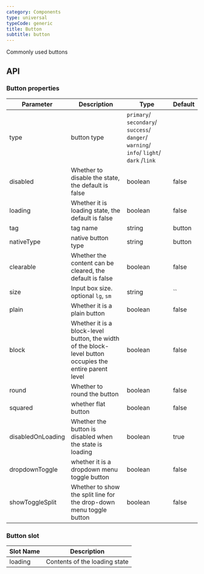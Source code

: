 ```yaml
---
category: Components
type: universal
typeCode: generic
title: Button
subtitle: button
---
```


Commonly used buttons

## API

### Button properties

| Parameter | Description | Type | Default |
|--------------------------------|-------------------------------------------|-----------------------------------------------------------------------| --------|
| type | button type | `primary`/ `secondary`/ `success`/ `danger`/ `warning`/ `info`/ `light`/ `dark` /`link` | |
| disabled | Whether to disable the state, the default is false | boolean | false |
| loading | Whether it is loading state, the default is false | boolean | false |
| tag | tag name | string | button |
| nativeType | native button type | string | button |
| clearable | Whether the content can be cleared, the default is false | boolean | false |
| size | Input box size. optional `lg`, `sm` | string | `` |
| plain | Whether it is a plain button | boolean | false |
| block | Whether it is a block-level button, the width of the block-level button occupies the entire parent level | boolean | false |
| round | Whether to round the button | boolean | false |
| squared | whether flat button | boolean | false |
| disabledOnLoading | Whether the button is disabled when the state is loading | boolean | true |
| dropdownToggle | whether it is a dropdown menu toggle button | boolean | false |
| showToggleSplit | Whether to show the split line for the drop-down menu toggle button | boolean | false |


### Button slot

| Slot Name | Description |
|---------|--------------------------------------------------|
| loading | Contents of the loading state |
